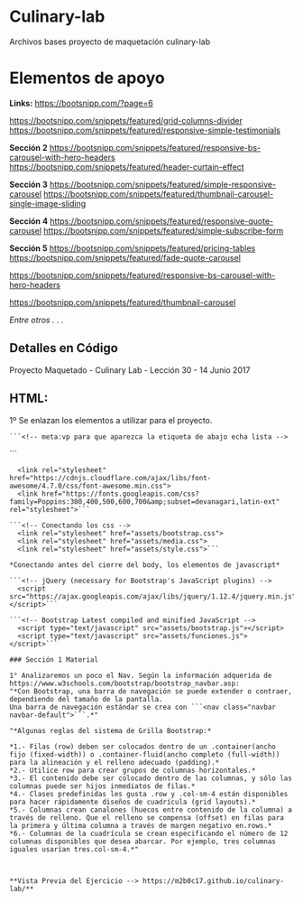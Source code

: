 # Culinary-lab
Archivos bases proyecto de maquetación culinary-lab

# Elementos de apoyo


**Links:**
https://bootsnipp.com/?page=6

https://bootsnipp.com/snippets/featured/grid-columns-divider
https://bootsnipp.com/snippets/featured/responsive-simple-testimonials

**Sección 2**
https://bootsnipp.com/snippets/featured/responsive-bs-carousel-with-hero-headers
https://bootsnipp.com/snippets/featured/header-curtain-effect

**Sección 3**
https://bootsnipp.com/snippets/featured/simple-responsive-carousel
https://bootsnipp.com/snippets/featured/thumbnail-carousel-single-image-sliding

**Sección 4**
https://bootsnipp.com/snippets/featured/responsive-quote-carousel
https://bootsnipp.com/snippets/featured/simple-subscribe-form

**Sección 5**
https://bootsnipp.com/snippets/featured/pricing-tables
https://bootsnipp.com/snippets/featured/fade-quote-carousel

https://bootsnipp.com/snippets/featured/responsive-bs-carousel-with-hero-headers

https://bootsnipp.com/snippets/featured/thumbnail-carousel



*Entre otros . . .*


## Detalles en Código
Proyecto Maquetado - Culinary Lab - Lección 30 - 14 Junio 2017

## HTML:
1º Se enlazan los elementos a utilizar para el proyecto.

 	```<!-- meta:vp para que aparezca la etiqueta de abajo echa lista -->
  <meta name="viewport" content="width=device-width, user-scalable=no, initial-scale=1.0, maximum-scale=1.0, minimum-scale=1.0">```

  ```<!-- Tipografía e Iconos-->
    <link rel="stylesheet" href="https://cdnjs.cloudflare.com/ajax/libs/font-awesome/4.7.0/css/font-awesome.min.css">
    <link href="https://fonts.googleapis.com/css?family=Poppins:300,400,500,600,700&amp;subset=devanagari,latin-ext" rel="stylesheet">```
    
 ```<!-- Conectando los css -->
    <link rel="stylesheet" href="assets/bootstrap.css">
    <link rel="stylesheet" href="assets/media.css">
    <link rel="stylesheet" href="assets/style.css">```
    
*Conectando antes del cierre del body, los elementos de javascript*

 ```<!-- jQuery (necessary for Bootstrap's JavaScript plugins) -->
    <script src="https://ajax.googleapis.com/ajax/libs/jquery/1.12.4/jquery.min.js"></script>```

 ```<!-- Bootstrap Latest compiled and minified JavaScript -->
    <script type="text/javascript" src="assets/bootstrap.js"></script>
    <script type="text/javascript" src="assets/funciones.js"></script>```

### Sección 1 Material

1° Analizaremos un poco el Nav. Según la información adquerida de https://www.w3schools.com/bootstrap/bootstrap_navbar.asp:
"*Con Bootstrap, una barra de navegación se puede extender o contraer, dependiendo del tamaño de la pantalla.
  Una barra de navegación estándar se crea con ```<nav class="navbar navbar-default">```.*"
  
"*Algunas reglas del sistema de Grilla Bootstrap:*

  *1.- Filas (row) deben ser colocados dentro de un .container(ancho fijo (fixed-width)) o .container-fluid(ancho completo (full-width)) para la alineación y el relleno adecuado (padding).*
  *2.- Utilice row para crear grupos de columnas horizontales.*
  *3.- El contenido debe ser colocado dentro de las columnas, y sólo las columnas puede ser hijos inmediatos de filas.*
  *4.- Clases predefinidas les gusta .row y .col-sm-4 están disponibles para hacer rápidamente diseños de cuadrícula (grid layouts).*
  *5.- Columnas crean canalones (huecos entre contenido de la columna) a través de relleno. Que el relleno se compensa (offset) en filas para la primera y última columna a través de margen negativo en.rows.*
  *6.- Columnas de la cuadrícula se crean especificando el número de 12 columnas disponibles que desea abarcar. Por ejemplo, tres columnas iguales usarían tres.col-sm-4.*"



**Vista Previa del Ejercicio --> https://m2b0c17.github.io/culinary-lab/**


